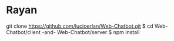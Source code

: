 # Rayan
git clone https://github.com/lucioerlan/Web-Chatbot.git $ cd Web-Chatbot/client  -and-   Web-Chatbot/server $ npm install
